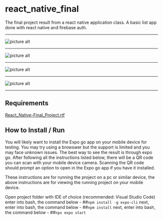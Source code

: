 # react_native_final

The final project result from a react native application class. A basic list app done with react native and firebase auth.

- - - -
![picture alt](login_screen.jpg "The Login Screen")
- - - -
![picture alt](home_features.jpg "The Home/Features Screen")
- - - -
![picture alt](list_screen.jpg "The List Screen")
- - - -
![picture alt](register_screen.png "The Register Screen")
- - - -

## Requirements

[React_Native-Final_Project.rtf](React_Native-Final_Project.rtf "React_Native-Final_Project.rtf")

## How to Install / Run
You will likely want to install the Expo go app on your mobile device for testing. You may try using a browswer but the support is limited and you may face unknown issues.
The best way to see the result is through expo go. After following all the instructions listed below, there will be a QR code you can scan with your mobile device camera.
Scanning the QR code should prompt an option to open in the Expo go app if you have it installed. 

These instructions are for running the project on a pc or similar device, the above instructions are for viewing the running project on your mobile device.

Open project folder with IDE of choice (recommended: Visual Studio Code)
enter into bash, the command below - 
##`npm install -g expo-cli`
next, enter into bash, the command below -
##`npm install`
next, enter into bash, the command below -
##`npx expo start`

